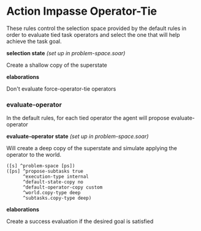 # Action Impasse Operator-Tie

These rules control the selection space provided by the default rules in 
order to evaluate tied task operators and select the one that will help achieve the task goal. 

**selection state** *(set up in problem-space.soar)*

Create a shallow copy of the superstate

**elaborations**

Don't evaluate force-operator-tie operators

### evaluate-operator

In the default rules, for each tied operator the agent will propose evaluate-operator

**evaluate-operator state** *(set up in problem-space.soar)*

Will create a deep copy of the superstate 
and simulate applying the operator to the world. 

```
([s] ^problem-space [ps])
([ps] ^propose-subtasks true
      ^execution-type internal
      ^default-state-copy no
      ^default-operator-copy custom
      ^world.copy-type deep
      ^subtasks.copy-type deep)
```

**elaborations**

Create a success evaluation if the desired goal is satisfied





